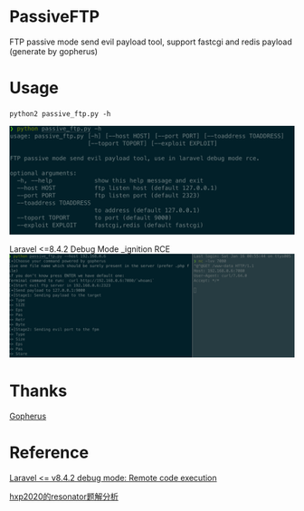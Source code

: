 # PassiveFTP
FTP passive mode send evil payload tool, support fastcgi and redis payload (generate by gopherus)

# Usage

`python2 passive_ftp.py -h`

![](./imgs/usage.png)

Laravel <=8.4.2 Debug Mode  _ignition  RCE
![](./imgs/example.png)

# Thanks

[Gopherus](https://github.com/tarunkant/Gopherus)

# Reference

[Laravel <= v8.4.2 debug mode: Remote code execution](https://www.ambionics.io/blog/laravel-debug-rce)

[hxp2020的resonator题解分析](https://www.anquanke.com/post/id/226750)